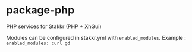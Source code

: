 # package-php
PHP services for Stakkr (PHP + XhGui)

Modules can be configured in stakkr.yml with `enabled_modules`.
Example : `enabled_modules: curl gd`
